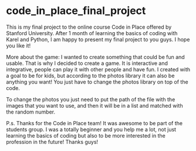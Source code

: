 # code_in_place_final_project

This is my final project to the online course Code in Place offered by Stanford University. After 1 month of learning the basics of coding with Karel and Python, I am happy to present my final project to you guys. I hope you like it!

More about the game:
I wanted to create something that could be fun and usable. That is why I decided to create a game. It is interactive and integrative, people can play it with other people and have fun. I created with a goal to be for kids, but according to the photos library it can also be anything you want! You just have to change the photos library on top of the code.

To change the photos you just need to put the path of the file with the images that you want to use, and then it will be in a list and matched with the random number.


P.s. Thanks for the Code in Place team! It was awesome to be part of the students group. I was a totally beginner and you help me a lot, not just learning the basics of coding but also to be more interested in the profession in the future! Thanks guys!   
